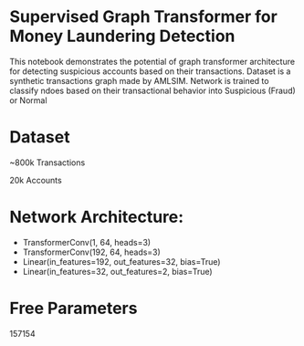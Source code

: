 # Supervised Graph Transformer for Money Laundering Detection
This notebook demonstrates the potential of graph transformer architecture for detecting suspicious accounts based on their transactions.
Dataset is a synthetic transactions graph made by AMLSIM. 
Network is trained to classify ndoes based on their transactional behavior into Suspicious (Fraud) or Normal

# Dataset
~800k Transactions

20k Accounts

# Network Architecture:

  * TransformerConv(1, 64, heads=3)
  * TransformerConv(192, 64, heads=3)
  * Linear(in_features=192, out_features=32, bias=True)
  * Linear(in_features=32, out_features=2, bias=True)

# Free Parameters
157154
